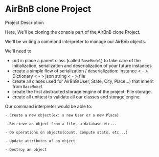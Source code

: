 # AirBnB clone Project

Project Description

Here, We'll be cloning the console part of the AirBnB clone Project.

We'll be writing a command interpreter to manage our AirBnb objects.

We'll need to
- put in place a parent class (called `BaseModel`) to take care of the
initialization, serialization and deserialization of your future instances
- create a simple flow of serialization / deserialization: Instance < - >
Dictionary < - > json string < - > file
- create all clases used for AirBnB(User, State, City, Place...) that
inherit from `BaseModel`
- create the first abstracted storage engine of the project: File storage.
- create all unittest to validate all our classes and storage engine.

Our command interpreter would be able to:

    - Create a new object(ex: a new User or a new Place)

    - Retrieve an object from a file, a database etc...

    - Do operations on objects(count, compute stats, etc...)

    - Update attributes of an object

    - Destroy an object
